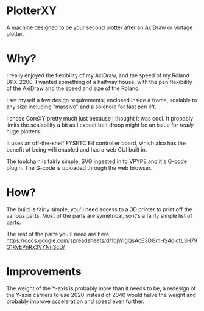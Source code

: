 # PlotterXY
A machine designed to be your second plotter after an AxiDraw or vintage plotter.

# Why?
I really enjoyed the flexibility of my AxiDraw, and the speed of my Roland DPX-2200. I wanted something of a halfway house, with the pen flexibility of the AxiDraw and the speed and size of the Roland.

I set myself a few design requirements; enclosed inside a frame, scalable to any size including "massive" and a solenoid for fast pen lift.

I chose CoreXY pretty much just because I thought it was cool. It probably limits the scalability a bit as I expect belt droop might be an issue for _really_ huge plotters.

It uses an off-the-shelf FYSETC E4 controller board, which also has the benefit of being wifi enabled and has a web GUI built in.

The toolchain is fairly simple; SVG ingested in to VPYPE and it's G-code plugin. The G-code is uploaded through the web browser.

# How?

The build is fairly simple, you'll need access to a 3D printer to print off the various parts. Most of the parts are symetrical, so it's a fairly simple list of parts. 

The rest of the parts you'll need are here; https://docs.google.com/spreadsheets/d/1bjWigQsAcE3DGmHS4qicfL3H79G1RvEPnRx3VYNnScU/

# Improvements

The weight of the Y-axis is probably more than it needs to be, a redesign of the Y-axis carriers to use 2020 instead of 2040 would halve the weight and probably improve acceleration and speed even further.
